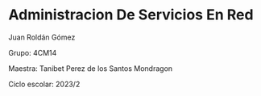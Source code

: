 # Administracion De Servicios En Red

Juan Roldán Gómez

Grupo: 4CM14

Maestra: Tanibet Perez de los Santos Mondragon

Ciclo escolar: 2023/2